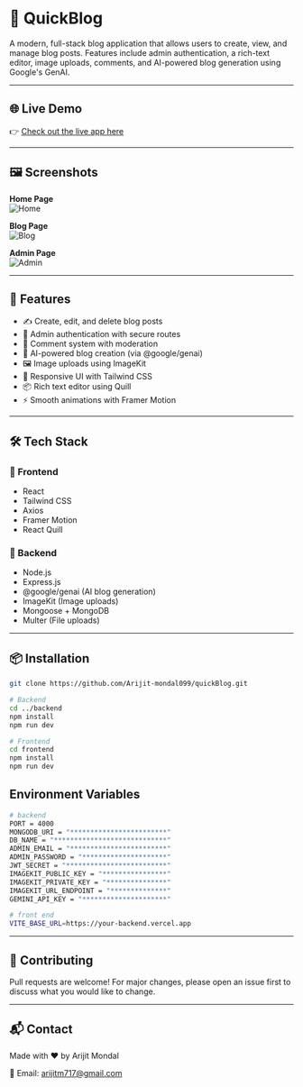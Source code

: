 # 📝 QuickBlog

A modern, full-stack blog application that allows users to create, view, and manage blog posts. Features include admin authentication, a rich-text editor, image uploads, comments, and AI-powered blog generation using Google's GenAI.

---

## 🌐 Live Demo

👉 [Check out the live app here](https://quick-blog-nine-kappa.vercel.app/)

---

## 🖼️ Screenshots

**Home Page**  
![Home](./screenshots/home.png)

**Blog Page**  
![Blog](./screenshots/blog.png)

**Admin Page**  
![Admin](./screenshots/admin.png)

---

## 🚀 Features

- ✍️ Create, edit, and delete blog posts
- 🔐 Admin authentication with secure routes
- 💬 Comment system with moderation
- 🤖 AI-powered blog creation (via @google/genai)
- 🖼️ Image uploads using ImageKit
- 🎨 Responsive UI with Tailwind CSS
- 📦 Rich text editor using Quill
- ⚡ Smooth animations with Framer Motion

---

## 🛠️ Tech Stack

### 🔹 Frontend
- React
- Tailwind CSS
- Axios
- Framer Motion
- React Quill

### 🔹 Backend
- Node.js
- Express.js
- @google/genai (AI blog generation)
- ImageKit (Image uploads)
- Mongoose + MongoDB
- Multer (File uploads)

---

## 📦 Installation

```bash
git clone https://github.com/Arijit-mondal099/quickBlog.git

# Backend
cd ../backend
npm install
npm run dev

# Frontend
cd frontend
npm install
npm run dev
```

## Environment Variables
```bash
# backend
PORT = 4000
MONGODB_URI = "************************"
DB_NAME = "****************************"
ADMIN_EMAIL = "************************"
ADMIN_PASSWORD = "*********************"
JWT_SECRET = "*************************"
IMAGEKIT_PUBLIC_KEY = "****************"
IMAGEKIT_PRIVATE_KEY = "***************"
IMAGEKIT_URL_ENDPOINT = "**************"
GEMINI_API_KEY = "*********************"

# front end
VITE_BASE_URL=https://your-backend.vercel.app
```

---

## 🤝 Contributing
Pull requests are welcome! For major changes, please open an issue first to discuss what you would like to change.

--- 

## 📬 Contact
Made with ❤️ by Arijit Mondal

📧 Email: arijitm717@gmail.com
